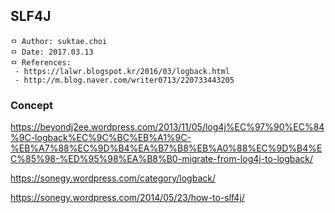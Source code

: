 ## SLF4J

```
ㅁ Author: suktae.choi
ㅁ Date: 2017.03.13
ㅁ References:
 - https://lalwr.blogspot.kr/2016/03/logback.html
 - http://m.blog.naver.com/writer0713/220733443205
```

### Concept

https://beyondj2ee.wordpress.com/2013/11/05/log4j%EC%97%90%EC%84%9C-logback%EC%9C%BC%EB%A1%9C-%EB%A7%88%EC%9D%B4%EA%B7%B8%EB%A0%88%EC%9D%B4%EC%85%98-%ED%95%98%EA%B8%B0-migrate-from-log4j-to-logback/

https://sonegy.wordpress.com/category/logback/

https://sonegy.wordpress.com/2014/05/23/how-to-slf4j/
